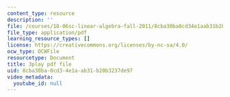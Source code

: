 ```yaml
---
content_type: resource
description: ''
file: /courses/18-06sc-linear-algebra-fall-2011/8cba30ba0cd34e1aab31b20b3237de97_FX4C-JpTFgY.pdf
file_type: application/pdf
learning_resource_types: []
license: https://creativecommons.org/licenses/by-nc-sa/4.0/
ocw_type: OCWFile
resourcetype: Document
title: 3play pdf file
uid: 8cba30ba-0cd3-4e1a-ab31-b20b3237de97
video_metadata:
  youtube_id: null
---
```

